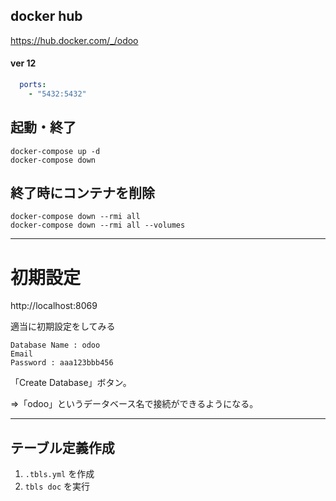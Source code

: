 ## docker hub
https://hub.docker.com/_/odoo  

#### ver 12
```yaml
  ports:
    - "5432:5432"
```

## 起動・終了
```
docker-compose up -d
docker-compose down
```

## 終了時にコンテナを削除
```
docker-compose down --rmi all
docker-compose down --rmi all --volumes
```
_____________________________________________________________________
# 初期設定
http://localhost:8069  

適当に初期設定をしてみる
```
Database Name : odoo
Email
Password : aaa123bbb456
```
「Create Database」ボタン。  

⇒「odoo」というデータベース名で接続ができるようになる。  


_____________________________________________________________________
## テーブル定義作成
 1. ```.tbls.yml``` を作成
 2. ```tbls doc``` を実行

